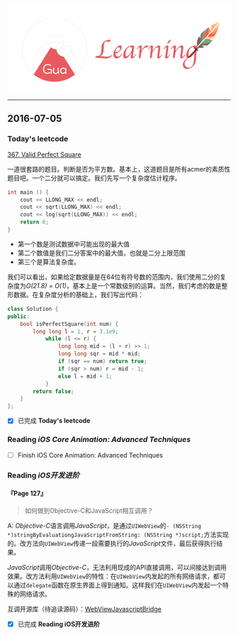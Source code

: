 ![](/background.png)

---


## 2016-07-05

### Today's leetcode

[367. Valid Perfect Square](https://leetcode.com/problems/valid-perfect-square/)

一道很套路的题目。判断是否为平方数。基本上，这道题目是所有acmer的素质性题目吧。一个二分就可以搞定。我们先写一个复杂度估计程序。

```cpp
int main () {
    cout << LLONG_MAX << endl;
    cout << sqrt(LLONG_MAX) << endl;
    cout << log(sqrt(LLONG_MAX)) << endl;
    return 0;
}
```
* 第一个数是测试数据中可能出现的最大值
* 第二个数值是我们二分答案中的最大值，也就是二分上限范围
* 第三个是算法复杂度。

我们可以看出，如果给定数据量是在64位有符号数的范围内，我们使用二分的复杂度为*O(21.8) = O(1)*，基本上是一个常数级别的运算。当然，我们考虑的数是整形数据。在复杂度分析的基础上，我们写出代码：

```cpp
class Solution {
public:
    bool isPerfectSquare(int num) {
        long long l = 1, r = 3.1e9;
            while (l <= r) {
                long long mid = (l + r) >> 1;
                long long sqr = mid * mid;
                if (sqr == num) return true;
                if (sqr > num) r = mid - 1;
                else l = mid + 1;
            }
        return false;
    }
};
```

- [x] 已完成 **Today's leetcode**


### Reading *iOS Core Animation: Advanced Techniques*


- [ ] Finish iOS Core Animation: Advanced Techniques


### Reading *iOS开发进阶* 

#### 『Page 127』

> 如何做到Objective-C和JavaScript相互调用？

A: *Objective-C*语言调用*JavaScript*，是通过`UIWebView`的`- (NSString *)stringByEvaluationgJavaScriptFromString: (NSString *)script;`方法实现的。改方法向`UIWebView`传递一段需要执行的*JavaScript*文件，最后获得执行结果。

*JavaScript*调用*Objective-C*，无法利用现成的API直接调用，可以间接达到调用效果。改方法利用`UIWebView`的特性：在`UIWebView`内发起的所有网络请求，都可以通过`delegate`函数在原生界面上得到通知。这样我们在`UIWebView`内发起一个特殊的网络请求。

互调开源库（待追读源码）：[WebViewJavascriptBridge](https://github.com/marcuswestin/WebViewJavascriptBridge)

- [x] 已完成 **Reading iOS开发进阶**

